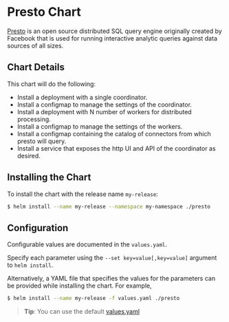 # Presto Chart

[Presto](http://prestodb.io/) is an open source distributed SQL query engine 
originally created by Facebook that is used for running interactive analytic 
queries against data sources of all sizes.

## Chart Details

This chart will do the following:

* Install a deployment with a single coordinator.
* Install a configmap to manage the settings of the coordinator.
* Install a deployment with N number of workers for distributed processing.
* Install a configmap to manage the settings of the workers.
* Install a configmap containing the catalog of connectors from which presto
  will query.
* Install a service that exposes the http UI and API of the coordinator as
  desired.

## Installing the Chart

To install the chart with the release name `my-release`:

```bash
$ helm install --name my-release --namespace my-namespace ./presto
```

## Configuration

Configurable values are documented in the `values.yaml`.

Specify each parameter using the `--set key=value[,key=value]` argument to 
`helm install`.

Alternatively, a YAML file that specifies the values for the parameters can 
be provided while installing the chart. For example,

```bash
$ helm install --name my-release -f values.yaml ./presto
```

> **Tip**: You can use the default [values.yaml](values.yaml)
